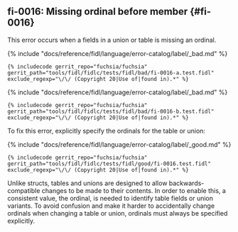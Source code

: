 ## fi-0016: Missing ordinal before member {#fi-0016}

This error occurs when a fields in a union or table is missing an ordinal.

{% include "docs/reference/fidl/language/error-catalog/label/_bad.md" %}

```fidl
{% includecode gerrit_repo="fuchsia/fuchsia" gerrit_path="tools/fidl/fidlc/tests/fidl/bad/fi-0016-a.test.fidl" exclude_regexp="\/\/ (Copyright 20|Use of|found in).*" %}
```

{% include "docs/reference/fidl/language/error-catalog/label/_bad.md" %}

```fidl
{% includecode gerrit_repo="fuchsia/fuchsia" gerrit_path="tools/fidl/fidlc/tests/fidl/bad/fi-0016-b.test.fidl" exclude_regexp="\/\/ (Copyright 20|Use of|found in).*" %}
```

To fix this error, explicitly specify the ordinals for the table or union:

{% include "docs/reference/fidl/language/error-catalog/label/_good.md" %}

```fidl
{% includecode gerrit_repo="fuchsia/fuchsia" gerrit_path="tools/fidl/fidlc/tests/fidl/good/fi-0016.test.fidl" exclude_regexp="\/\/ (Copyright 20|Use of|found in).*" %}
```

Unlike structs, tables and unions are designed to allow backwards-compatible
changes to be made to their contents. In order to enable this, a consistent
value, the ordinal, is needed to identify table fields or union variants. To
avoid confusion and make it harder to accidentally change ordinals when changing
a table or union, ordinals must always be specified explicitly.
